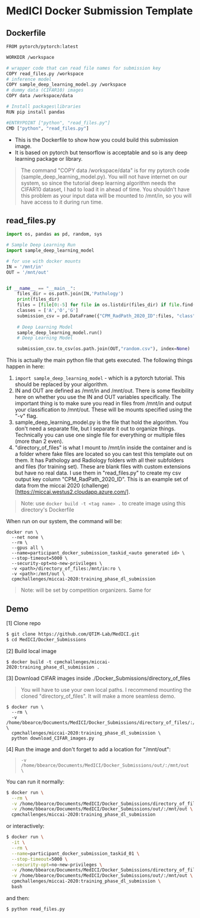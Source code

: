 # MedICI Docker Submission Template

## Dockerfile
```bash
FROM pytorch/pytorch:latest

WORKDIR /workspace

# wrapper code that can read file names for submission key
COPY read_files.py /workspace
# inference model
COPY sample_deep_learning_model.py /workspace
# dummy data (CIFAR10) images
COPY data /workspace/data

# Install packages\libraries
RUN pip install pandas

#ENTRYPOINT ["python", "read_files.py"]
CMD ["python", "read_files.py"]
```

* This is the Dockerfile to show how you could build this submission image.
* It is based on pytorch but tensorflow is acceptable and so is any deep learning package or library.

> The command "COPY data /workspace/data" is for my pytorch code (sample_deep_learning_model.py). You will not have internet on our system, so since the tutorial deep learning algorithm needs the CIFAR10 dataset, I had to load it in ahead of time. You shouldn't have this problem as your input data will be mounted to /mnt/in, so you will have access to it during run time.

## read_files.py
```python
import os, pandas as pd, random, sys

# Sample Deep Learning Run
import sample_deep_learning_model

# for use with docker mounts
IN = '/mnt/in'
OUT = '/mnt/out'


if __name__ == "__main__":
    files_dir = os.path.join(IN,'Pathology')
    print(files_dir)
    files = [file[0:-5] for file in os.listdir(files_dir) if file.find('.tiff') != -1]
    classes = ['A','O','G']
    submission_csv = pd.DataFrame({"CPM_RadPath_2020_ID":files, "class":[random.choice(classes) for file in files]})
    
    # Deep Learning Model
    sample_deep_learning_model.run()
    # Deep Learning Model

    submission_csv.to_csv(os.path.join(OUT,"random.csv"), index=None)
```

This is actually the main python file that gets executed. The following things happen in here:  
1. ```import sample_deep_learning_model``` - which is a pytorch tutorial. This should be replaced by your algorithm.  
2. IN and OUT are defined as /mnt/in and /mnt/out. There is some flexibility here on whether you use the IN and OUT variables specifically. The important thing is to make sure you read in files from /mnt/in and output your classification to /mnt/out. These will be mounts specified using the "-v" flag.  
3. sample_deep_learning_model.py is the file that hold the algorithm. You don't need a separate file, but I separate it out to organize things. Technically you can use one single file for everything or multiple files (more than 2 even).
4. "directory_of_files" is what I mount to /mnt/in inside the container and is a folder where fake files are located so you can test this template out on them. It has Pathology and Radiology folders with all their subfolders and files (for training set). These are blank files with custom extensions but have no real data. I use them in "read_files.py" to create my csv output key column "CPM_RadPath_2020_ID". This is an example set of data from the miccai 2020 (challenge)[https://miccai.westus2.cloudapp.azure.com/].

> Note: use ```docker build -t <tag name> .``` to create image using this directory's Dockerfile

When run on our system, the command will be:
```
docker run \
  --net none \
  --rm \
  --gpus all \
  --name=participant_docker_submission_taskid_<auto generated id> \
  --stop-timeout=5000 \
  --security-opt=no-new-privileges \
  -v <path>/directory_of_files:/mnt/in:ro \
  -v <path>:/mnt/out \
  cpmchallenges/miccai-2020:training_phase_dl_submission

```
> Note: <path> will be set by competition organizers. Same for <auto generated id>

## Demo

[1] Clone repo
```bash
$ git clone https://github.com/QTIM-Lab/MedICI.git
$ cd MedICI/Docker_Submissions
```

[2] Build local image
```
$ docker build -t cpmchallenges/miccai-2020:training_phase_dl_submission .
```

[3] Download CIFAR images inside ./Docker_Submissions/directory_of_files

> You will have to use your own local paths. I recommend mounting the cloned "directory_of_files". It will make a more seamless demo.

```
$ docker run \
  --rm \
  -v /home/bbearce/Documents/MedICI/Docker_Submissions/directory_of_files/:/mnt/in \
  cpmchallenges/miccai-2020:training_phase_dl_submission \
  python download_CIFAR_images.py
```

[4] Run the image and don't forget to add a location for "/mnt/out":
> ```-v /home/bbearce/Documents/MedICI/Docker_Submissions/out/:/mnt/out \```

You can run it normally:
```bash
$ docker run \
  --rm \
  -v /home/bbearce/Documents/MedICI/Docker_Submissions/directory_of_files/:/mnt/in \
  -v /home/bbearce/Documents/MedICI/Docker_Submissions/out/:/mnt/out \
  cpmchallenges/miccai-2020:training_phase_dl_submission
```

or interactively:
```bash
$ docker run \
  -it \
  --rm \
  --name=participant_docker_submission_taskid_01 \
  --stop-timeout=5000 \
  --security-opt=no-new-privileges \
  -v /home/bbearce/Documents/MedICI/Docker_Submissions/directory_of_files/:/mnt/in \
  -v /home/bbearce/Documents/MedICI/Docker_Submissions/out/:/mnt/out \
  cpmchallenges/miccai-2020:training_phase_dl_submission \
  bash
```

and then:
```bash
$ python read_files.py
```















